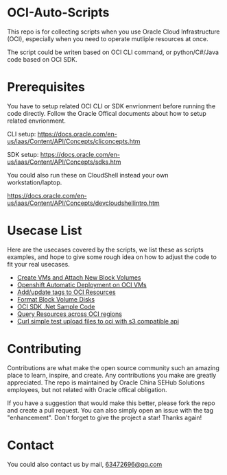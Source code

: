 # OCI-Auto-Scripts

This repo is for collecting scripts when you use Oracle Cloud Infrastructure (OCI), especially when you need to operate mutliple resources at once.

The script could be writen based on OCI CLI command, or python/C#/Java code based on OCI SDK.

# Prerequisites

You have to setup related OCI CLI or SDK envrionment before running the code directly.
Follow the Oracle Offical documents about how to setup related envrionment.

CLI setup: https://docs.oracle.com/en-us/iaas/Content/API/Concepts/cliconcepts.htm

SDK setup: https://docs.oracle.com/en-us/iaas/Content/API/Concepts/sdks.htm

You could also run these on CloudShell instead your own workstation/laptop.

https://docs.oracle.com/en-us/iaas/Content/API/Concepts/devcloudshellintro.htm


# Usecase List
 
Here are the usecases covered by the scripts, we list these as scripts examples, and hope to give some rough idea on how to adjust the code to fit your real usecases.

- [Create VMs and Attach New Block Volumes](./oci%20create%20vms%20attached%20bvs)
- [Openshift Automatic Deployment on OCI VMs](./openshift/README.md)
- [Add/update tags to OCI Resources ](./oci%20batch%20add%20tags)
- [Format Block Volume Disks](./ssh%20remote%20run%20cmd%20and%20format%20blockvolume)
- [OCI SDK .Net Sample Code](./oci%20.net%20sdk%20demo)
- [Query Resources across OCI regions](/Query%20Resources%20Across%20Regions)
- [Curl simple test upload files to oci with s3 compatible api](./curl%20upload%20file%20to%20oci%20s3%20compatible%20bucket)

# Contributing

Contributions are what make the open source community such an amazing place to learn, inspire, and create. Any contributions you make are greatly appreciated.  The repo is maintained by Oracle China SEHub Solutions employees, but not related with Oracle offical obligation. 

If you have a suggestion that would make this better, please fork the repo and create a pull request. You can also simply open an issue with the tag "enhancement". Don't forget to give the project a star! Thanks again!

# Contact
You could also contact us by mail,  63472696@qq.com

